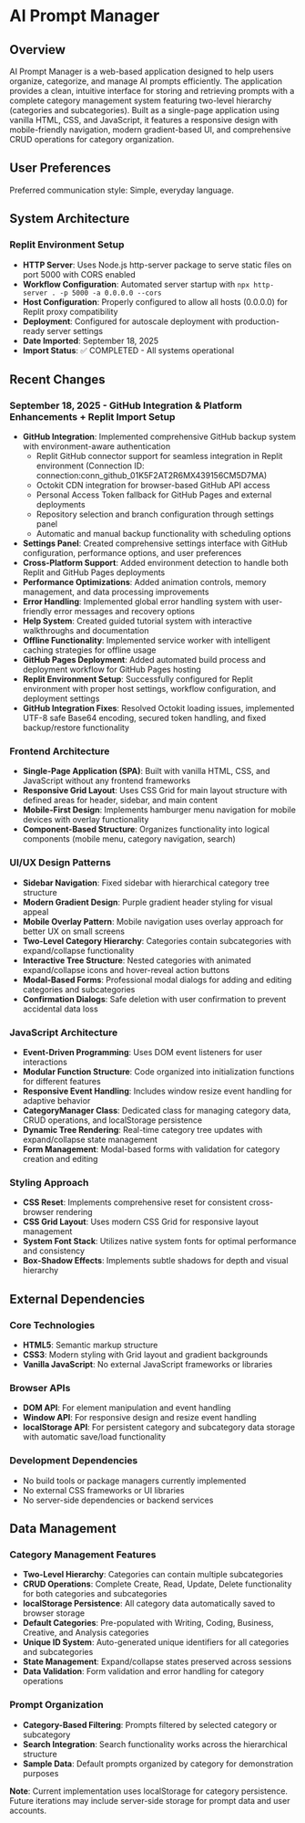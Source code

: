 # AI Prompt Manager

## Overview

AI Prompt Manager is a web-based application designed to help users organize, categorize, and manage AI prompts efficiently. The application provides a clean, intuitive interface for storing and retrieving prompts with a complete category management system featuring two-level hierarchy (categories and subcategories). Built as a single-page application using vanilla HTML, CSS, and JavaScript, it features a responsive design with mobile-friendly navigation, modern gradient-based UI, and comprehensive CRUD operations for category organization.

## User Preferences

Preferred communication style: Simple, everyday language.

## System Architecture

### Replit Environment Setup
- **HTTP Server**: Uses Node.js http-server package to serve static files on port 5000 with CORS enabled
- **Workflow Configuration**: Automated server startup with `npx http-server . -p 5000 -a 0.0.0.0 --cors`
- **Host Configuration**: Properly configured to allow all hosts (0.0.0.0) for Replit proxy compatibility
- **Deployment**: Configured for autoscale deployment with production-ready server settings
- **Date Imported**: September 18, 2025
- **Import Status**: ✅ COMPLETED - All systems operational

## Recent Changes

### September 18, 2025 - GitHub Integration & Platform Enhancements + Replit Import Setup
- **GitHub Integration**: Implemented comprehensive GitHub backup system with environment-aware authentication
  - Replit GitHub connector support for seamless integration in Replit environment (Connection ID: connection:conn_github_01K5F2AT2R6MX439156CM5D7MA)
  - Octokit CDN integration for browser-based GitHub API access
  - Personal Access Token fallback for GitHub Pages and external deployments
  - Repository selection and branch configuration through settings panel
  - Automatic and manual backup functionality with scheduling options
- **Settings Panel**: Created comprehensive settings interface with GitHub configuration, performance options, and user preferences
- **Cross-Platform Support**: Added environment detection to handle both Replit and GitHub Pages deployments
- **Performance Optimizations**: Added animation controls, memory management, and data processing improvements
- **Error Handling**: Implemented global error handling system with user-friendly error messages and recovery options
- **Help System**: Created guided tutorial system with interactive walkthroughs and documentation
- **Offline Functionality**: Implemented service worker with intelligent caching strategies for offline usage
- **GitHub Pages Deployment**: Added automated build process and deployment workflow for GitHub Pages hosting
- **Replit Environment Setup**: Successfully configured for Replit environment with proper host settings, workflow configuration, and deployment settings
- **GitHub Integration Fixes**: Resolved Octokit loading issues, implemented UTF-8 safe Base64 encoding, secured token handling, and fixed backup/restore functionality

### Frontend Architecture
- **Single-Page Application (SPA)**: Built with vanilla HTML, CSS, and JavaScript without any frontend frameworks
- **Responsive Grid Layout**: Uses CSS Grid for main layout structure with defined areas for header, sidebar, and main content
- **Mobile-First Design**: Implements hamburger menu navigation for mobile devices with overlay functionality
- **Component-Based Structure**: Organizes functionality into logical components (mobile menu, category navigation, search)

### UI/UX Design Patterns
- **Sidebar Navigation**: Fixed sidebar with hierarchical category tree structure
- **Modern Gradient Design**: Purple gradient header styling for visual appeal
- **Mobile Overlay Pattern**: Mobile navigation uses overlay approach for better UX on small screens
- **Two-Level Category Hierarchy**: Categories contain subcategories with expand/collapse functionality
- **Interactive Tree Structure**: Nested categories with animated expand/collapse icons and hover-reveal action buttons
- **Modal-Based Forms**: Professional modal dialogs for adding and editing categories and subcategories
- **Confirmation Dialogs**: Safe deletion with user confirmation to prevent accidental data loss

### JavaScript Architecture
- **Event-Driven Programming**: Uses DOM event listeners for user interactions
- **Modular Function Structure**: Code organized into initialization functions for different features
- **Responsive Event Handling**: Includes window resize event handling for adaptive behavior
- **CategoryManager Class**: Dedicated class for managing category data, CRUD operations, and localStorage persistence
- **Dynamic Tree Rendering**: Real-time category tree updates with expand/collapse state management
- **Form Management**: Modal-based forms with validation for category creation and editing

### Styling Approach
- **CSS Reset**: Implements comprehensive reset for consistent cross-browser rendering
- **CSS Grid Layout**: Uses modern CSS Grid for responsive layout management
- **System Font Stack**: Utilizes native system fonts for optimal performance and consistency
- **Box-Shadow Effects**: Implements subtle shadows for depth and visual hierarchy

## External Dependencies

### Core Technologies
- **HTML5**: Semantic markup structure
- **CSS3**: Modern styling with Grid layout and gradient backgrounds
- **Vanilla JavaScript**: No external JavaScript frameworks or libraries

### Browser APIs
- **DOM API**: For element manipulation and event handling
- **Window API**: For responsive design and resize event handling
- **localStorage API**: For persistent category and subcategory data storage with automatic save/load functionality

### Development Dependencies
- No build tools or package managers currently implemented
- No external CSS frameworks or UI libraries
- No server-side dependencies or backend services

## Data Management

### Category Management Features
- **Two-Level Hierarchy**: Categories can contain multiple subcategories
- **CRUD Operations**: Complete Create, Read, Update, Delete functionality for both categories and subcategories
- **localStorage Persistence**: All category data automatically saved to browser storage
- **Default Categories**: Pre-populated with Writing, Coding, Business, Creative, and Analysis categories
- **Unique ID System**: Auto-generated unique identifiers for all categories and subcategories
- **State Management**: Expand/collapse states preserved across sessions
- **Data Validation**: Form validation and error handling for category operations

### Prompt Organization
- **Category-Based Filtering**: Prompts filtered by selected category or subcategory
- **Search Integration**: Search functionality works across the hierarchical structure
- **Sample Data**: Default prompts organized by category for demonstration purposes

**Note**: Current implementation uses localStorage for category persistence. Future iterations may include server-side storage for prompt data and user accounts.